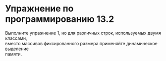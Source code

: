 # Упражнение по программированию 13.2  
Выполните упражнение 1, но для различных строк, используемых двумя классами,  
вместо массивов фиксированного размера применяйте динамическое выделение  
памяти.
